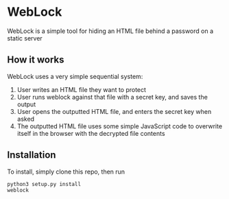 # WebLock
WebLock is a simple tool for hiding an HTML file behind a password on a static server

## How it works

WebLock uses a very simple sequential system:

 1. User writes an HTML file they want to protect
 2. User runs weblock against that file with a secret key, and saves the output
 3. User opens the outputted HTML file, and enters the secret key when asked
 4. The outputted HTML file uses some simple JavaScript code to overwrite itself in the browser with the decrypted file contents

## Installation

To install, simply clone this repo, then run

```sh
python3 setup.py install
weblock
```